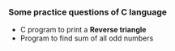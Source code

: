### Some practice questions of **C** language
- C program to print a **Reverse triangle**
- Program to find sum of all odd numbers

